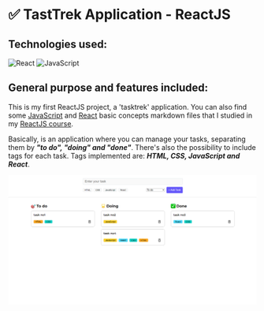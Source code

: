 ﻿# ✅ TastTrek Application - ReactJS

## Technologies used:

![React](https://img.shields.io/badge/react-%2320232a.svg?style=for-the-badge&logo=react&logoColor=%2361DAFB) ![JavaScript](https://img.shields.io/badge/javascript-%23323330.svg?style=for-the-badge&logo=javascript&logoColor=%23F7DF1E)

## General purpose and features included:

This is my first ReactJS project, a 'tasktrek' application. You can also find some [JavaScript](https://github.com/vesrozeno/react-tasktrek-application/blob/main/javascript.md) and [React](https://github.com/vesrozeno/react-tasktrek-application/blob/main/react.md) basic concepts markdown files that I studied in my [ReactJS course](https://www.udemy.com/course/the-ultimate-react-course-2023-w-real-world-projects/).

Basically, is an application where you can manage your tasks, separating them by _**"to do", "doing" and "done"**_.
There's also the possibility to include tags for each task. Tags implemented are: _**HTML, CSS, JavaScript and React**_.

<img title="tasktrekapp" alt="UI for tasktrek app" src="./task-trek/src/assets/tasktrek.png">
